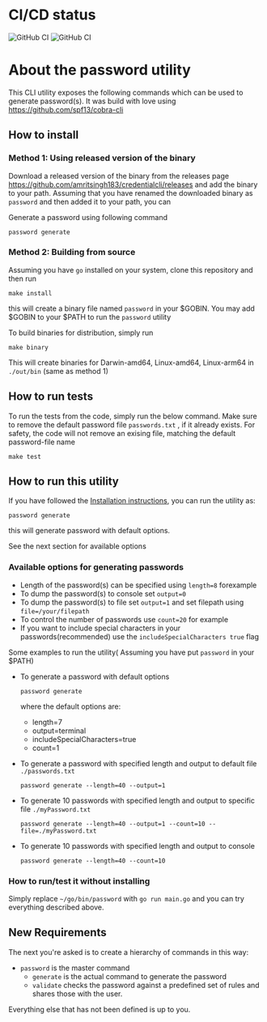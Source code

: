 # CI/CD status

![GitHub CI](https://github.com/amritsingh183/credentialcli/actions/workflows/dev.workflow.yml/badge.svg)
![GitHub CI](https://github.com/amritsingh183/credentialcli/actions/workflows/release.workflow.yml/badge.svg)
# About the password utility

This CLI utility exposes the following commands which can be used to generate password(s).
It was build with love using <https://github.com/spf13/cobra-cli>

## How to install

<!-- FIXME: why do you care about Git tags? -->
<!-- [x] This tag is needed by Makefile to generate binary, let me remove this and just let makefile fetch the tags-->
<!-- ```shell
git fetch --all --tags
``` -->

### Method 1: Using released version of the binary

Download a released version of the binary from the releases page <https://github.com/amritsingh183/credentialcli/releases> and add the binary to your path. Assuming that you have renamed the downloaded binary as `password` and then added it to your path, you can

Generate a password using following command

```shell
password generate
```

### Method 2: Building from source

Assuming you have `go` installed on your system, clone this repository and then run

```shell
make install
```

this will create a binary file named `password` in your $GOBIN.
You may add $GOBIN to your $PATH to run the `password` utility

To build binaries for distribution, simply run

```shell
make binary
```

This will create binaries for Darwin-amd64, Linux-amd64, Linux-arm64 in `./out/bin` (same as method 1)

## How to run tests

To run the tests from the code, simply run the below command.
Make sure to remove the default password file `passwords.txt` , if it already exists.
For safety, the code will not remove an exising file, matching the default password-file name

```shell
make test
```

## How to run this utility

If you have followed the [Installation instructions](#how-to-install), you can run the utility as:

```shell
password generate
```

this will generate password with default options.

See the next section for available options

### Available options for generating passwords

<!-- [x] Done adding examples -->

- Length of the password(s) can be specified using `length=8` forexample
- To dump the password(s) to console set `output=0`
- To dump the password(s) to file set `output=1` and set filepath using `file=/your/filepath`
- To control the number of passwords use `count=20` for example
- If you want to include special characters in your passwords(recommended) use the `includeSpecialCharacters true` flag

Some examples to run the utility( Assuming you have put `password` in your $PATH)

- To generate a password with default options

    ```shell
    password generate
    ```

  where the default options are:
  - length=7
  - output=terminal
  - includeSpecialCharacters=true
  - count=1

- To generate a password with specified length and output to default file `./passwords.txt`

    ```shell
    password generate --length=40 --output=1 
    ```

- To generate 10 passwords with specified length and output to specific file `./myPassword.txt`

    ```shell
    password generate --length=40 --output=1 --count=10 --file=./myPassword.txt
    ```

- To generate 10 passwords with specified length and output to console

    ```shell
    password generate --length=40 --count=10
    ```

### How to run/test it without installing
<!-- FIXME: this is outdated. -->
<!-- [x] updated it -->
Simply replace `~/go/bin/password` with `go run main.go` and you can try everything described above.

## New Requirements

The next you're asked is to create a hierarchy of commands in this way:

<!-- [x] Done -->
- `password` is the master command
  <!-- [x] Done -->
  - `generate` is the actual command to generate the password
  <!-- [x] Not started yet -->
  - `validate` checks the password against a predefined set of rules and shares those with the user.

Everything else that has not been defined is up to you.
